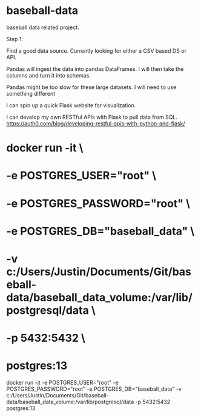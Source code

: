 # baseball-data
baseball data related project.

Step 1: 

Find a good data source. Currently looking for either a CSV based DS or API. 

Pandas will ingest the data into pandas DataFrames. I will then take the columns and turn it into schemas. 

Pandas might be too slow for these large datasets. I will need to use something different

I can spin up a quick Flask website for visualization.

I can develop my own RESTful APIs with Flask to pull data from SQL.
    https://auth0.com/blog/developing-restful-apis-with-python-and-flask/

# docker run -it \
#   -e POSTGRES_USER="root" \
#   -e POSTGRES_PASSWORD="root" \
#   -e POSTGRES_DB="baseball_data" \
#   -v c:/Users/Justin/Documents/Git/baseball-data/baseball_data_volume:/var/lib/postgresql/data \
#   -p 5432:5432 \
#  postgres:13

docker run -it -e POSTGRES_USER="root" -e POSTGRES_PASSWORD="root" -e POSTGRES_DB="baseball_data" -v c:/Users/Justin/Documents/Git/baseball-data/baseball_data_volume:/var/lib/postgresql/data -p 5432:5432 postgres:13
